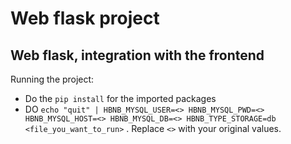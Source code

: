 # Web flask project

## Web flask, integration with the frontend

Running the project:
 * Do the  `pip install` for the imported packages
 * DO `echo "quit" | HBNB_MYSQL_USER=<> HBNB_MYSQL_PWD=<> HBNB_MYSQL_HOST=<> HBNB_MYSQL_DB=<> HBNB_TYPE_STORAGE=db <file_you_want_to_run>` . Replace `<>` with your original values.